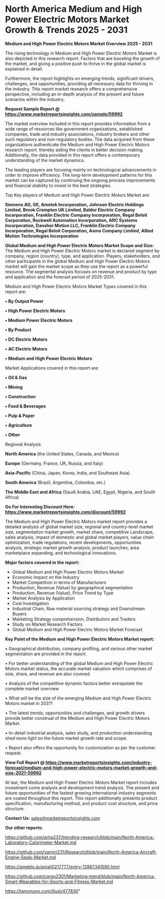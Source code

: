 # North America Medium and High Power Electric Motors Market Growth & Trends 2025 - 2031

<Strong> Medium and High Power Electric Motors Market Overview 2025 - 2031</strong>

The rising technology in Medium and High Power Electric Motors Market is also depicted in this research report. Factors that are boosting the growth of the market, and giving a positive push to thrive in the global market is explained in detail.

Furthermore, the report highlights on emerging trends, significant drivers, challenges, and opportunities, providing all necessary data for thriving in the industry. This report market research offers a comprehensive perspective, including an in-depth analysis of the present and future scenarios within the industry.

<strong>Request Sample Report @ <a href=https://www.marketreportsinsights.com/sample/59992>https://www.marketreportsinsights.com/sample/59992</a></strong>

The market overview included in this report provides information from a wide range of resources like government organizations, established companies, trade and industry associations, industry brokers and other such regulatory and non-regulatory bodies. The data acquired from these organizations authenticate the Medium and High Power Electric Motors research report, thereby aiding the clients in better decision making. Additionally, the data provided in this report offers a contemporary understanding of the market dynamics.

The leading players are focusing mainly on technological advancements in order to improve efficiency. The long-term development patterns for this market can be captured by continuing the ongoing process improvements and financial stability to invest in the best strategies.

Top Key players of Medium and High Power Electric Motors Market are:

<strong>Siemens AG, GE, Ametek Incorporation, Johnson Electric Holdings Limited, Brook Crompton UK Limited, Baldor Electric Company Incorporation, Franklin Electric Company Incorporation, Regal Beloit Corporation, Rockwell Automation Incorporation, ARC Systems Incorporation, Danaher Motion LLC, Franklin Electric Company Incorporation, Regal Beloit Corporation, Asmo Company Limited, Allied Motion Technologies Incorporation</strong>

<strong><b>Global Medium and High Power Electric Motors Market Scope and Size:</b></strong>
The Medium and High Power Electric Motors market is declared segment by company, region (country), type, and application. Players, stakeholders, and other participants in the global Medium and High Power Electric Motors market will gain the market scope as they use the report as a powerful resource. The segmental analysis focuses on revenue and product by type and application and the forecast period of 2025-2031.

Medium and High Power Electric Motors Market Types covered in this report are:

<strong>• By Output Power

• High Power Electric Motors

• Medium Power Electric Motors

• By Product

• DC Electric Motors

• AC Electric Motors

• Medium and High Power Electric Motors</strong>

Market Applications covered in this report are:

<strong>• Oil & Gas

• Mining

• Construction

• Food & Beverages

• Pulp & Paper

• Agriculture

• Other</strong> 

Regional Analysis

<strong>North America</strong> (the United States, Canada, and Mexico)

<strong>Europe</strong> (Germany, France, UK, Russia, and Italy)

<strong>Asia-Pacific</strong> (China, Japan, Korea, India, and Southeast Asia)

<strong>South America</strong> (Brazil, Argentina, Colombia, etc.)

<strong>The Middle East and Africa</strong> (Saudi Arabia, UAE, Egypt, Nigeria, and South Africa)

<strong>Go For Interesting Discount Here: <a href=https://www.marketreportsinsights.com/discount/59992>https://www.marketreportsinsights.com/discount/59992</a></strong>

The Medium and High Power Electric Motors market report provides a detailed analysis of global market size, regional and country-level market size, segmentation market growth, market share, competitive Landscape, sales analysis, impact of domestic and global market players, value chain optimization, trade regulations, recent developments, opportunities analysis, strategic market growth analysis, product launches, area marketplace expanding, and technological innovations.

<strong><b>Major factors covered in the report:</b></strong>
<ul>
  <li>Global Medium and High Power Electric Motors Market </li>
  <li>Economic Impact on the Industry</li>
  <li>Market Competition in terms of Manufacturers</li>
  <li>Production, Revenue (Value) by geographical segmentation</li>
  <li>Production, Revenue (Value), Price Trend by Type</li>
  <li>Market Analysis by Application</li>
  <li>Cost Investigation</li>
  <li>Industrial Chain, Raw material sourcing strategy and Downstream Buyers</li>
  <li>Marketing Strategy comprehension, Distributors and Traders</li>
  <li>Study on Market Research Factors</li>
  <li>Global Medium and High Power Electric Motors Market Forecast</li>
</ul>

<strong><b>Key Point of the Medium and High Power Electric Motors Market report:</b></strong>

• Geographical distribution, company profiling, and various other market segmentation are provided in the report.

• For better understanding of the global Medium and High Power Electric Motors market status, the accurate market valuation which comprises of size, share, and revenue are also covered.

• Analysis of the competitive dynamic factors better extrapolate the complete market overview

• What will be the size of the emerging Medium and High Power Electric Motors market in 2031?

• The latest trends, opportunities and challenges, and growth drivers provide better construal of the Medium and High Power Electric Motors Market.

• In-detail industrial analysis, sales study, and production understanding shed more light on the future market growth rate and scope.

• Report also offers the opportunity for customization as per the customer request.

<strong><b>View Full Report @ <a href=https://www.marketreportsinsights.com/industry-forecast/medium-and-high-power-electric-motors-market-growth-and-size-2021-59992>https://www.marketreportsinsights.com/industry-forecast/medium-and-high-power-electric-motors-market-growth-and-size-2021-59992</a></b></strong>


At last, the Medium and High Power Electric Motors Market report includes investment come analysis and development trend analysis. The present and future opportunities of the fastest growing international industry segments are coated throughout this report. This report additionally presents product specification, manufacturing method, and product cost structure, and price structure.

<strong>Contact Us:</strong>
sales@marketreportsinsights.com

<strong>Our other reports:</strong>

<a href=https://github.com/arha237/trending-research/blob/main/North-America-Laboratory-Calorimeter-Market.md>https://github.com/arha237/trending-research/blob/main/North-America-Laboratory-Calorimeter-Market.md</a>

<a href=https://github.com/yamini231/Research/blob/main/North-America-Aircraft-Engine-Seals-Market.md>https://github.com/yamini231/Research/blob/main/North-America-Aircraft-Engine-Seals-Market.md</a>

<a href=https://ameblo.jp/anjali0217777/entry-12887341590.html>https://ameblo.jp/anjali0217777/entry-12887341590.html</a>

<a href=https://github.com/cargo2301/Marketing-trend/blob/main/North-America-Smart-Wearables-for-Sports-and-Fitness-Market.md>https://github.com/cargo2301/Marketing-trend/blob/main/North-America-Smart-Wearables-for-Sports-and-Fitness-Market.md</a>

<a href=https://tanomuno.com/illust/477830>https://tanomuno.com/illust/477830</a>"
